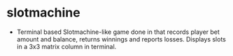 # slotmachine

* Terminal based Slotmachine-like game done in that records player bet amount and balance, returns winnings and reports losses. Displays slots in a 3x3 matrix column in terminal.
